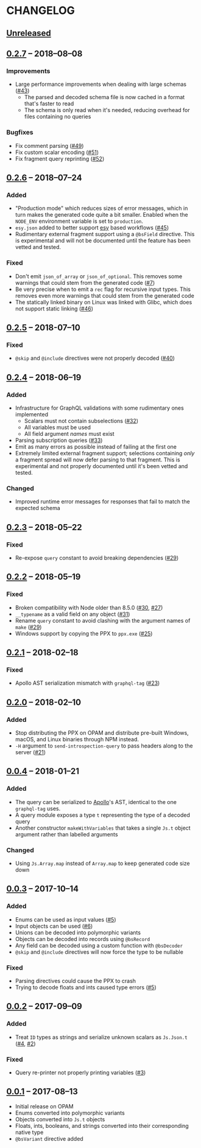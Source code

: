 # CHANGELOG

## [Unreleased]

## [0.2.7] – 2018–08–08

### Improvements

* Large performance improvements when dealing with large schemas ([#43](https://github.com/mhallin/graphql_ppx/pull/43))
  * The parsed and decoded schema file is now cached in a format that's faster
    to read
  * The schema is only read when it's needed, reducing overhead for files
    containing no queries

### Bugfixes

* Fix comment parsing ([#49](https://github.com/mhallin/graphql_ppx/pull/49))
* Fix custom scalar encoding ([#51](https://github.com/mhallin/graphql_ppx/issues/51))
* Fix fragment query reprinting ([#52](https://github.com/mhallin/graphql_ppx/issues/52))

## [0.2.6] – 2018–07–24

### Added

* "Production mode" which reduces sizes of error messages, which in turn makes
  the generated code quite a bit smaller. Enabled when the `NODE_ENV`
  environment variable is set to `production`.
* `esy.json` added to better support [esy](https://esy.sh) based workflows
  ([#45](https://github.com/mhallin/graphql_ppx/pull/45))
* Rudimentary external fragment support using a `@bsField` directive. This is
  experimental and will not be documented until the feature has been vetted and
  tested.

### Fixed

* Don't emit `json_of_array` or `json_of_optional`. This removes some warnings
  that could stem from the generated code
  ([#7](https://github.com/mhallin/graphql_ppx/issues/7))
* Be very precise when to emit a `rec` flag for recursive input types. This
  removes even more warnings that could stem from the generated code
* The statically linked binary on Linux was linked with Glibc, which does not
  support static linking
  ([#46](https://github.com/mhallin/graphql_ppx/issues/46))

## [0.2.5] – 2018-07–10

### Fixed

* `@skip` and `@include` directives were not properly decoded
  ([#40](https://github.com/mhallin/graphql_ppx/issues/40))

## [0.2.4] – 2018-06–19

### Added

* Infrastructure for GraphQL validations with some rudimentary ones implemented
  * Scalars must not contain subselections
    ([#32](https://github.com/mhallin/graphql_ppx/issues/32))
  * All variables must be used
  * All field argument _names_ must exist
* Parsing subscription queries
  ([#33](https://github.com/mhallin/graphql_ppx/issues/33))
* Emit as many errors as possible instead of failing at the first one
* Extremely limited external fragment support; selections containing _only_ a
  fragment spread will now defer parsing to that fragment. This is experimental
  and not properly documented until it's been vetted and tested.

### Changed

* Improved runtime error messages for responses that fail to match the expected
  schema

## [0.2.3] – 2018-05–22

### Fixed

* Re-expose `query` constant to avoid breaking dependencies
  ([#29](https://github.com/mhallin/graphql_ppx/issues/29))

## [0.2.2] – 2018-05–19

### Fixed

* Broken compatibility with Node older than 8.5.0
  ([#30](https://github.com/mhallin/graphql_ppx/pull/30),
  [#27](https://github.com/mhallin/graphql_ppx/issues/27))
* `__typename` as a valid field on any object ([#31](https://github.com/mhallin/graphql_ppx/issues/31))
* Rename `query` constant to avoid clashing with the argument names of `make`
  ([#29](https://github.com/mhallin/graphql_ppx/issues/29))
* Windows support by copying the PPX to `ppx.exe`
  ([#25](https://github.com/mhallin/graphql_ppx/issues/25))

## [0.2.1] – 2018-02–18

### Fixed

* Apollo AST serialization mismatch with `graphql-tag`
  ([#23](https://github.com/mhallin/graphql_ppx/issues/23))

## [0.2.0] – 2018-02–10

### Added

* Stop distributing the PPX on OPAM and distribute pre-built Windows, macOS, and
  Linux binaries through NPM instead.
* `-H` argument to `send-introspection-query` to pass headers along to the
  server ([#21](https://github.com/mhallin/graphql_ppx/pull/21))

## [0.0.4] – 2018-01–21

### Added

* The query can be serialized to [Apollo](https://github.com/apollographql)'s
  AST, identical to the one `graphql-tag` uses.
* A query module exposes a type `t` representing the type of a decoded query
* Another constructor `makeWithVariables` that takes a single `Js.t` object
  argument rather than labelled arguments

### Changed

* Using `Js.Array.map` instead of `Array.map` to keep generated code size down

## [0.0.3] – 2017-10–14

### Added

* Enums can be used as input values
  ([#5](https://github.com/mhallin/graphql_ppx/pull/5))
* Input objects can be used
  ([#6](https://github.com/mhallin/graphql_ppx/pull/6))
* Unions can be decoded into polymorphic variants
* Objects can be decoded into records using `@bsRecord`
* Any field can be decoded using a custom function with `@bsDecoder`
* `@skip` and `@include` directives will now force the type to be nullable

### Fixed

* Parsing directives could cause the PPX to crash
* Trying to decode floats and ints caused type errors
  ([#5](https://github.com/mhallin/graphql_ppx/pull/5))

## [0.0.2] – 2017-09–09

### Added

* Treat `ID` types as strings and serialize unknown scalars as `Js.Json.t`
  ([#4](https://github.com/mhallin/graphql_ppx/pull/4), [#2](https://github.com/mhallin/graphql_ppx/issues/2))

### Fixed

* Query re-printer not properly printing variables ([#3](https://github.com/mhallin/graphql_ppx/issues/3))

## [0.0.1] – 2017-08–13

* Initial release on OPAM 
* Enums converted into polymorphic variants
* Objects converted into `Js.t` objects
* Floats, ints, booleans, and strings converted into their corresponding native
  type
* `@bsVariant` directive added

[Unreleased]: https://github.com/mhallin/graphql_ppx/compare/0.2.7...HEAD
[0.2.7]:      https://github.com/mhallin/graphql_ppx/compare/0.2.6...0.2.7
[0.2.6]:      https://github.com/mhallin/graphql_ppx/compare/0.2.5...0.2.6
[0.2.5]:      https://github.com/mhallin/graphql_ppx/compare/0.2.4...0.2.5
[0.2.4]:      https://github.com/mhallin/graphql_ppx/compare/0.2.3...0.2.4
[0.2.3]:      https://github.com/mhallin/graphql_ppx/compare/0.2.2...0.2.3
[0.2.2]:      https://github.com/mhallin/graphql_ppx/compare/0.2.1...0.2.2
[0.2.1]:      https://github.com/mhallin/graphql_ppx/compare/0.2.0...0.2.1
[0.2.0]:      https://github.com/mhallin/graphql_ppx/compare/0.0.4...0.2.0
[0.0.4]:      https://github.com/mhallin/graphql_ppx/compare/0.0.3...0.0.4
[0.0.3]:      https://github.com/mhallin/graphql_ppx/compare/0.0.2...0.0.3
[0.0.2]:      https://github.com/mhallin/graphql_ppx/compare/0.0.1...0.0.2
[0.0.1]:      https://github.com/mhallin/graphql_ppx/compare/87ea451...0.0.1